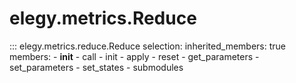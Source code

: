 
# elegy.metrics.Reduce

::: elegy.metrics.reduce.Reduce
    selection:
        inherited_members: true
        members:
            - __init__
            - call
            - init
            - apply
            - reset
            - get_parameters
            - set_parameters
            - set_states
            - submodules
        